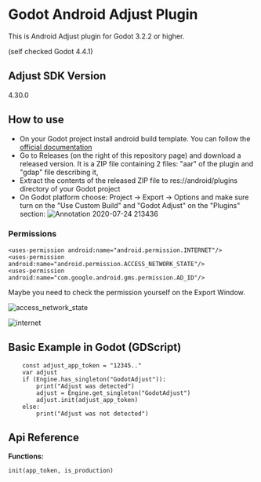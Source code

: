 # Godot Android Adjust Plugin
This is Android Adjust plugin for Godot 3.2.2 or higher.

(self checked Godot 4.4.1)

## Adjust SDK Version

4.30.0

## How to use
* On your Godot project install android build template. You can follow the [official documentation](https://docs.godotengine.org/en/latest/getting_started/workflow/export/android_custom_build.html)
* Go to Releases (on the right of this repository page) and download a released version. It is a ZIP file containing 2 files: "aar" of the plugin and "gdap" file describing it,
* Extract the contents of the released ZIP file to res://android/plugins directory of your Godot project
* On Godot platform choose: Project -> Export -> Options and make sure turn on the "Use Custom Build" and "Godot Adjust" on the "Plugins" section:
![Annotation 2020-07-24 213436](https://user-images.githubusercontent.com/3739222/88424072-9644e300-cdf5-11ea-9a1d-9d282b70550e.png)

### Permissions
```
<uses-permission android:name="android.permission.INTERNET"/>
<uses-permission android:name="android.permission.ACCESS_NETWORK_STATE"/>
<uses-permission android:name="com.google.android.gms.permission.AD_ID"/>
```

Maybe you need to check the permission yourself on the Export Window.

![access_network_state](https://github.com/takumifukasawa/godot-android-adjust-plugin/assets/947953/71bdbeac-7972-4993-af35-c65c1b507183)

![internet](https://github.com/takumifukasawa/godot-android-adjust-plugin/assets/947953/5bf6753d-55dd-49e4-99c3-992d83bcdd6d)


## Basic Example in Godot (GDScript)
```
    const adjust_app_token = "12345.."
    var adjust
    if (Engine.has_singleton("GodotAdjust")):
        print("Adjust was detected")
        adjust = Engine.get_singleton("GodotAdjust")
        adjust.init(adjust_app_token)
    else:
        print("Adjust was not detected")
```

## Api Reference

**Functions:**
```
init(app_token, is_production)
```
